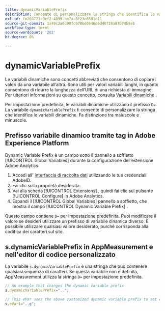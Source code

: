 ```yaml
---
title: dynamicVariablePrefix
description: Consente di personalizzare la stringa che identifica le variabili dinamiche.
exl-id: fe208723-0cf2-4899-be7a-8f23c6501c11
source-git-commit: 1a49c2a6d90fc670bd0646d6d40738a87b74b8eb
workflow-type: tm+mt
source-wordcount: '202'
ht-degree: 0%

---
```


# dynamicVariablePrefix

Le variabili dinamiche sono concetti abbreviati che consentono di copiare i valori da una variabile all’altra. Sono utili per valori variabili lunghi, in quanto consentono di ridurre la lunghezza dell’URL di una richiesta di immagine. Per ulteriori informazioni su questo concetto, consulta [Variabili dinamiche](../page-vars/dynamic-variables.md) .

Per impostazione predefinita, le variabili dinamiche utilizzano il prefisso `D=`. La variabile `dynamicVariablePrefix` ti consente di personalizzare la stringa che identifica le variabili dinamiche. Fa distinzione tra maiuscole e minuscole.

## Prefisso variabile dinamico tramite tag in Adobe Experience Platform

Dynamic Variable Prefix è un campo sotto il pannello a soffietto [!UICONTROL Global Variables] durante la configurazione dell’estensione Adobe Analytics.

1. Accedi all&#39; [Interfaccia di raccolta dati](https://experience.adobe.com/data-collection) utilizzando le tue credenziali AdobeID.
2. Fai clic sulla proprietà desiderata.
3. Vai alla scheda [!UICONTROL Extensions] , quindi fai clic sul pulsante [!UICONTROL Configure] in Adobe Analytics.
4. Espandi il [!UICONTROL Global Variables] pannello a soffietto, che mostra il campo [!UICONTROL Dynamic Variable Prefix] .

Questo campo contiene `D=` per impostazione predefinita. Puoi modificare il valore se desideri utilizzare un prefisso di variabile dinamica diverso. È possibile utilizzare qualsiasi valore desiderato, purché corrisponda alla codifica dei caratteri sul sito.

## s.dynamicVariablePrefix in AppMeasurement e nell&#39;editor di codice personalizzato

La variabile `s.dynamicVariablePrefix` è una stringa che può contenere qualsiasi sequenza di caratteri. Se questa variabile non è definita, AppMeasurement utilizza la stringa `D=` per impostazione predefinita.

```js
// An example that changes the dynamic variable prefix
s.dynamicVariablePrefix="..";

// This eVar uses the above customized dynamic variable prefix to set eVar to page URL
s.eVar1="..g";
```
